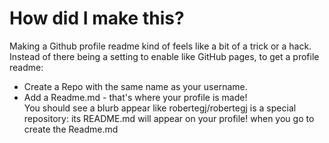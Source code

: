 # How did I make this?
Making a Github profile readme kind of feels like a bit of a trick or a hack.  
Instead of there being a setting to enable like GitHub pages, to get a profile readme:  
- Create a Repo with the same name as your username.   
- Add a Readme.md - that's where your profile is made!  
You should see a blurb appear like robertegj/robertegj is a special repository: its README.md will appear on your profile! when you go to create the Readme.md  
